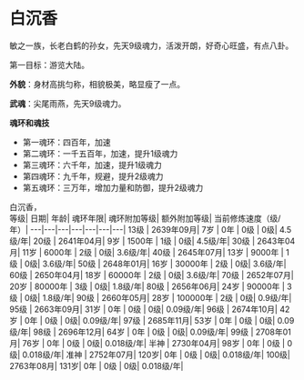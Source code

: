 # 白沉香

敏之一族，长老白鹤的孙女，先天9级魂力，活泼开朗，好奇心旺盛，有点八卦。

第一目标：游览大陆。

**外貌**：身材高挑匀称，相貌极美，略显瘦了一点。

**武魂**：尖尾雨燕，先天9级魂力。

**魂环和魂技**
* 第一魂环：四百年，加速
* 第二魂环：一千五百年，加速，提升1级魂力
* 第三魂环：六千年，加速，提升1级魂力
* 第四魂环：九千年，规避，提升2级魂力
* 第五魂环：三万年，增加力量和防御，提升2级魂力

白沉香，<br>
等级|	日期|	年龄|	魂环年限|	魂环附加等级|	额外附加等级|	当前修炼速度（级/年）|
---|---|---|---|---|---|---|
13级 |	2639年09月|	7岁  |	0年      |	0级 |	0级|	4.5级/年|
20级 |	2641年04月|	9岁  |	1500年   |	1级 |	0级|	4.5级/年|
30级 |	2643年04月|	11岁 |	6000年   |	2级 |	0级|	3.6级/年|
40级 |	2645年07月|	13岁 |	9000年   |	1级 |	0级|	3.6级/年|
50级 |	2648年01月|	16岁 |	30000年  |	2级 |	0级|	3.6级/年|
60级 |	2650年04月|	18岁 |	60000年  |	2级 |	0级|	3.6级/年|
70级 |	2652年07月|	20岁 |	80000年  |	3级 |	0级|	1.8级/年|
80级 |	2656年06月|	24岁 |	90000年  |	3级 |	0级|	1.8级/年|
90级 |	2660年05月|	28岁 |	100000年 |	2级 |	0级|	0.9级/年|
95级 |	2663年09月|	31岁 |	0年      |	0级 |	0级|	0.09级/年|
96级 |	2674年10月|	42岁 |	0年      |	0级 |	0级|	0.09级/年|
97级 |	2685年11月|	53岁 |	0年      |	0级 |	0级|	0.09级/年|
98级 |	2696年12月|	64岁 |	0年      |	0级 |	0级|	0.09级/年|
99级 |	2708年01月|	76岁 |	0年      |	0级 |	0级|	0.018级/年|
半神 |	2730年04月|	98岁 |	0年      |	0级 |	0级|	0.018级/年|
准神 |	2752年07月|	120岁|	0年      |	0级 |	0级|	0.018级/年|
100级|	2763年08月|	131岁|	0年      |	0级 |	0级|	0.018级/年|
